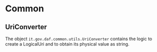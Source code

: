 # Common

## UriConverter

The object `it.gov.daf.common.utils.UriConverter` contains the logic to create a LogicalUri and to obtain its physical value as string.
